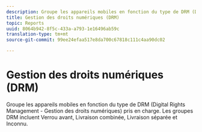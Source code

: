 ```yaml
---
description: Groupe les appareils mobiles en fonction du type de DRM (Digital Rights Management - Gestion des droits numériques) pris en charge. Les groupes DRM incluent  Verrou avant,  Livraison combinée,  Livraison séparée et Inconnu.
title: Gestion des droits numériques (DRM)
topic: Reports
uuid: 8064b942-8f5c-433a-a793-1e16496ab59c
translation-type: tm+mt
source-git-commit: 99ee24efaa517e8da700c67818c111c4aa90dc02

---
```



# Gestion des droits numériques (DRM)

Groupe les appareils mobiles en fonction du type de DRM (Digital Rights Management - Gestion des droits numériques) pris en charge. Les groupes DRM incluent  Verrou avant,  Livraison combinée,  Livraison séparée et Inconnu.

